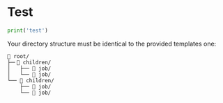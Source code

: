 # Test

```py title="file.py" linenums="1"
print('test')
```

Your directory structure must be identical to the provided templates one:
```
📁 root/
├─╴📁 children/
│   ├── 📁 job/
│   └── 📁 job/
└── 📁 children/
    ├── 📁 job/
    └── 📁 job/
```

